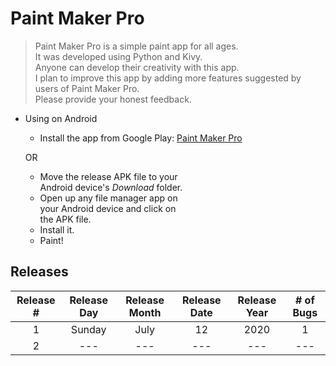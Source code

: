 # Paint Maker Pro

> Paint Maker Pro is a simple paint app for all ages.  
It was developed using Python and Kivy.  
Anyone can develop their creativity with this app.  
I plan to improve this app by adding more features suggested by users of Paint Maker Pro.  
Please provide your honest feedback.

* Using on Android
  * Install the app from Google Play: [Paint Maker Pro](https://play.google.com/store/apps/details?id=pranav.pooruli.pmp)
  
  OR
  
  * Move the release APK file to your  
  Android device's _Download_ folder.
  * Open up any file manager app on  
  your Android device and click on  
  the APK file.
  * Install it.
  * Paint!

## Releases

|Release #|Release Day|Release Month|Release Date|Release Year|# of Bugs|
|:-:|:-:|:-:|:-:|:-:|:-:|
|1|Sunday|July|12|2020|1|
|2|---|---|---|---|---|
